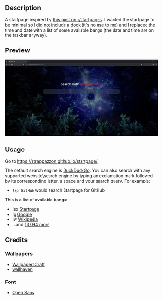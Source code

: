 ## Description

A startpage inspired by [this post on r/startpages](https://reddit.com/r/startpages/comments/9pwnwh/). I wanted the startpage to be minimal so I did not include a dock (it's no use to me) and I replaced the time and date with a list of some available bangs (the date and time are on the taskbar anyway).

## Preview

![Startpage](./preview.jpg)

## Usage

Go to <https://strappazzon.github.io/startpage/>

The default search engine is [DuckDuckGo](https://duckduckgo.com/). You can also search with any supported website\search engine by typing an exclamation mark followed by its corresponding letter, a space and your search query. For example:

- `!sp GitHub` would search Startpage for GitHub

This is a list of available bangs:

- !sp [Startpage](https://www.startpage.com/)
- !g [Google](https://www.google.com/)
- !w [Wikipedia](https://www.wikipedia.org/)
- ...and [13,094 more](https://duckduckgo.com/bang)

## Credits

### Wallpapers

- [WallpapersCraft](https://wallpaperscraft.com/)
- [wallhaven](https://alpha.wallhaven.cc/)

### Font

- [Open Sans](https://fonts.google.com/specimen/Open+Sans)

